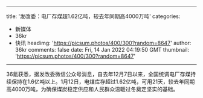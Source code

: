 
---
title: '发改委：电厂存煤超1.62亿吨，较去年同期高4000万吨'
categories: 
 - 新媒体
 - 36kr
 - 快讯
headimg: 'https://picsum.photos/400/300?random=8647'
author: 36kr
comments: false
date: Fri, 14 Jan 2022 04:19:50 GMT
thumbnail: 'https://picsum.photos/400/300?random=8647'
---

<div>   
36氪获悉，据发改委微信公众号消息，自去年12月7日以来，全国统调电厂存煤持续保持在1.6亿吨以上。1月12日，电煤库存超过1.62亿吨，可用21天，较去年同期高4000万吨，为确保煤炭稳定供应和人民群众温暖过冬奠定坚实的基础。  
</div>
            